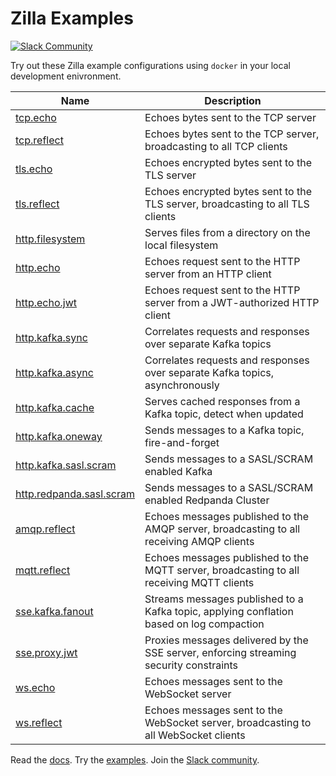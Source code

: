 # Zilla Examples

[![Slack Community][community-image]][community-join]

Try out these Zilla example configurations using `docker` in your local development enivronment.

| Name | Description|
|------|------------|
| [tcp.echo](tcp.echo) | Echoes bytes sent to the TCP server |
| [tcp.reflect](tcp.reflect) | Echoes bytes sent to the TCP server, broadcasting to all TCP clients |
| [tls.echo](tls.echo) | Echoes encrypted bytes sent to the TLS server |
| [tls.reflect](tls.reflect) | Echoes encrypted bytes sent to the TLS server, broadcasting to all TLS clients |
| [http.filesystem](http.filesystem) | Serves files from a directory on the local filesystem |
| [http.echo](http.echo) | Echoes request sent to the HTTP server from an HTTP client |
| [http.echo.jwt](http.echo.jwt) | Echoes request sent to the HTTP server from a JWT-authorized HTTP client |
| [http.kafka.sync](http.kafka.sync) | Correlates requests and responses over separate Kafka topics |
| [http.kafka.async](http.kafka.async) | Correlates requests and responses over separate Kafka topics, asynchronously |
| [http.kafka.cache](http.kafka.cache) | Serves cached responses from a Kafka topic, detect when updated |
| [http.kafka.oneway](http.kafka.oneway) | Sends messages to a Kafka topic, fire-and-forget |
| [http.kafka.sasl.scram](http.kafka.sasl.scram) | Sends messages to a SASL/SCRAM enabled Kafka |
| [http.redpanda.sasl.scram](http.redpanda.sasl.scram) | Sends messages to a SASL/SCRAM enabled Redpanda Cluster |
| [amqp.reflect](amqp.reflect) | Echoes messages published to the AMQP server, broadcasting to all receiving AMQP clients |
| [mqtt.reflect](mqtt.reflect) | Echoes messages published to the MQTT server, broadcasting to all receiving MQTT clients |
| [sse.kafka.fanout](sse.kafka.fanout) | Streams messages published to a Kafka topic, applying conflation based on log compaction |
| [sse.proxy.jwt](sse.proxy.jwt) | Proxies messages delivered by the SSE server, enforcing streaming security constraints |
| [ws.echo](ws.echo) | Echoes messages sent to the WebSocket server |
| [ws.reflect](ws.reflect) | Echoes messages sent to the WebSocket server, broadcasting to all WebSocket clients |

Read the [docs][zilla-docs].
Try the [examples][zilla-examples].
Join the [Slack community][community-join].

[community-image]: https://img.shields.io/badge/slack-@aklivitycommunity-blue.svg?logo=slack
[community-join]: https://join.slack.com/t/aklivitycommunity/shared_invite/zt-sy06wvr9-u6cPmBNQplX5wVfd9l2oIQ

[zilla-docs]: https://docs.aklivity.io/zilla
[zilla-examples]: https://github.com/aklivity/zilla-examples
